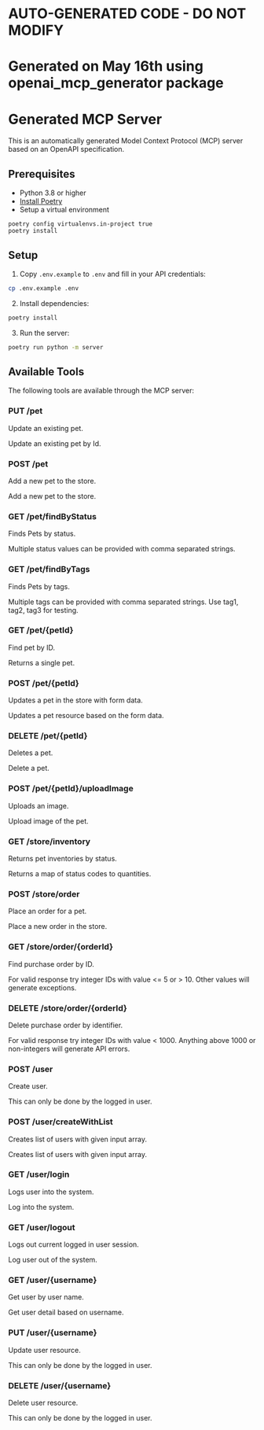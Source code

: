 # AUTO-GENERATED CODE - DO NOT MODIFY
# Generated on May 16th using openai_mcp_generator package

# Generated MCP Server

This is an automatically generated Model Context Protocol (MCP) server based on an OpenAPI specification.

## Prerequisites

- Python 3.8 or higher
- [Install Poetry](https://python-poetry.org/docs/#installation)
- Setup a virtual environment
```
poetry config virtualenvs.in-project true
poetry install
```


## Setup

1. Copy `.env.example` to `.env` and fill in your API credentials:

```bash
cp .env.example .env
```

2. Install dependencies:

```bash
poetry install
```

3. Run the server:

```bash
poetry run python -m server
```

## Available Tools

The following tools are available through the MCP server:


### PUT /pet
Update an existing pet.

Update an existing pet by Id.


### POST /pet
Add a new pet to the store.

Add a new pet to the store.


### GET /pet/findByStatus
Finds Pets by status.

Multiple status values can be provided with comma separated strings.


### GET /pet/findByTags
Finds Pets by tags.

Multiple tags can be provided with comma separated strings. Use tag1, tag2, tag3 for testing.


### GET /pet/{petId}
Find pet by ID.

Returns a single pet.


### POST /pet/{petId}
Updates a pet in the store with form data.

Updates a pet resource based on the form data.


### DELETE /pet/{petId}
Deletes a pet.

Delete a pet.


### POST /pet/{petId}/uploadImage
Uploads an image.

Upload image of the pet.


### GET /store/inventory
Returns pet inventories by status.

Returns a map of status codes to quantities.


### POST /store/order
Place an order for a pet.

Place a new order in the store.


### GET /store/order/{orderId}
Find purchase order by ID.

For valid response try integer IDs with value <= 5 or > 10. Other values will generate exceptions.


### DELETE /store/order/{orderId}
Delete purchase order by identifier.

For valid response try integer IDs with value < 1000. Anything above 1000 or non-integers will generate API errors.


### POST /user
Create user.

This can only be done by the logged in user.


### POST /user/createWithList
Creates list of users with given input array.

Creates list of users with given input array.


### GET /user/login
Logs user into the system.

Log into the system.


### GET /user/logout
Logs out current logged in user session.

Log user out of the system.


### GET /user/{username}
Get user by user name.

Get user detail based on username.


### PUT /user/{username}
Update user resource.

This can only be done by the logged in user.


### DELETE /user/{username}
Delete user resource.

This can only be done by the logged in user.

